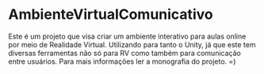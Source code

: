 # AmbienteVirtualComunicativo
Este é um projeto que visa criar um ambiente interativo para aulas online por meio de Realidade Virtual.
Utilizando para tanto o Unity, já que este tem diversas ferramentas não só para RV como também para comunicação entre usuários.
Para mais informações ler a monografia do projeto.
=)
